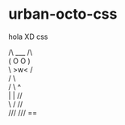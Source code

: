 # urban-octo-css
hola XD css
			
   /\ ___ /\                          
  (  O   O  )                   
   \  >w<  /             
   /       \           
  /         \     ^   
 |           |   //   
  \         /  //    
    ///  /// ==   
